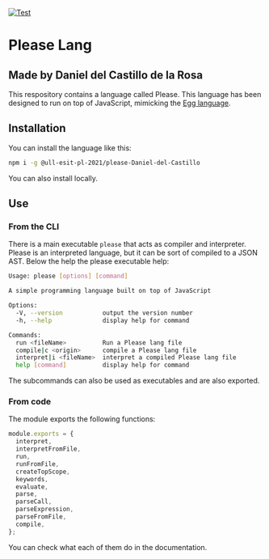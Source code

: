 [![Test](https://github.com/ULL-ESIT-PL-2021/please-Daniel-del-Castillo/actions/workflows/test.yaml/badge.svg?branch=main)](https://github.com/ULL-ESIT-PL-2021/please-Daniel-del-Castillo/actions/workflows/test.yaml)
# Please Lang
## Made by Daniel del Castillo de la Rosa
This respository contains a language called Please. This language has been designed to run on top of JavaScript, mimicking the [Egg language](https://eloquentjavascript.net/12_language.html).
## Installation
You can install the language like this:
```sh
npm i -g @ull-esit-pl-2021/please-Daniel-del-Castillo
```
You can also install locally.
## Use
### From the CLI
There is a main executable `please` that acts as compiler and interpreter. Please is an interpreted language, but it can be sort of compiled to a JSON AST. Below the help the please executable help:
```sh
Usage: please [options] [command]

A simple programming language built on top of JavaScript

Options:
  -V, --version           output the version number
  -h, --help              display help for command

Commands:
  run <fileName>          Run a Please lang file
  compile|c <origin>      compile a Please lang file
  interpret|i <fileName>  interpret a compiled Please lang file
  help [command]          display help for command
```
The subcommands can also be used as executables and are also exported.
### From code
The module exports the following functions:
```js
module.exports = {
  interpret,
  interpretFromFile,
  run,
  runFromFile,
  createTopScope,
  keywords,
  evaluate,
  parse,
  parseCall,
  parseExpression,
  parseFromFile,
  compile,
};
```
You can check what each of them do in the documentation.
